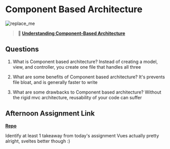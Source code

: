 # Component Based Architecture

![replace_me](https://codeworks.blob.core.windows.net/public/assets/img/illustrations/placeholder.svg)

> **📖 [Understanding Component-Based Architecture](https://codeworksacademy.com/fs-student-guide/resources/wk6/01-Component-Based-Architecture)**

## Questions

1. What is Component based architecture?
   Instead of creating a model, view, and controller, you create one file that handles all three

2. What are some benefits of Component based architecture?
   It's prevents file bloat, and is generally faster to write

3. What are some drawbacks to Component based architecture?
   Without the rigid mvc architecture, reusability of your code can suffer

## Afternoon Assignment Link

**[Repo](https://github.com/derekhearst/codeworks/tree/master/Week6/d1VuePlayground)**

Identify at least 1 takeaway from today's assignment
Vues actually pretty alright, sveltes better though :)
